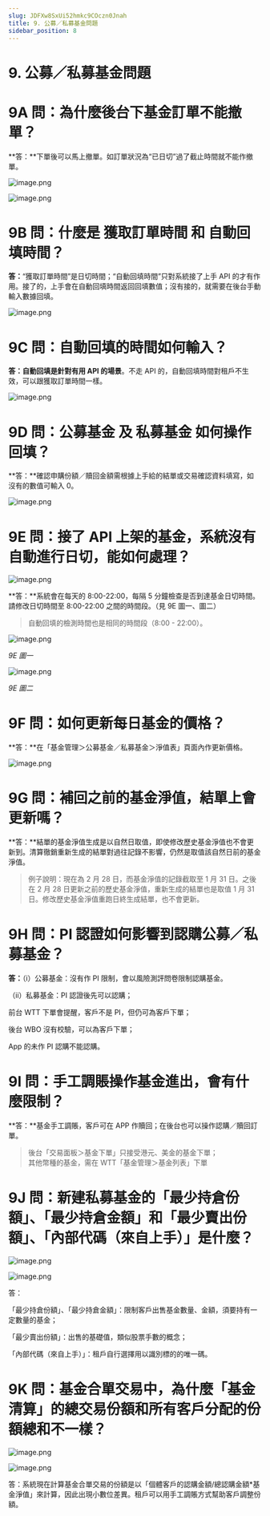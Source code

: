```yaml
---
slug: JDFXw8SxUi52hmkc9COczn0Jnah
title: 9. 公募／私募基金問題
sidebar_position: 8
---
```



# 9. 公募／私募基金問題


# 9A 問：為什麼後台下基金訂單不能撤單？


**答：**下單後可以馬上撤單。如訂單狀況為“已日切”過了截止時間就不能作撤單。


![image.png](/assets/725dfaf5de539b4ebbb856692196a9e7.png)


![image.png](/assets/11092b46985106f3dcd350bd68194e66.png)


# 9B 問：什麼是 獲取訂單時間 和 自動回填時間？


**答：**“獲取訂單時間”是日切時間；“自動回填時間”只對系統接了上手 API 的才有作用。接了的，上手會在自動回填時間返回回填數值；沒有接的，就需要在後台手動輸入數據回填。


![image.png](/assets/ae02d42136e4a300c26cdc9bf6236e2a.png)


# 9C 問：自動回填的時間如何輸入？


**答：自動回填是針對有用 API 的場景**。不走 API 的，自動回填時間對租戶不生效，可以跟獲取訂單時間一樣。


![image.png](/assets/810d94521ec44e566f5f3fb2a638d2d3.png)


# 9D 問：公募基金 及 私募基金 如何操作回填？


**答：**確認申購份額／贖回金額需根據上手給的結單或交易確認資料填寫，如沒有的數值可輸入 0。


![image.png](/assets/17826732d2af8197922a42ad4e4092f8.png)


# 9E 問：接了 API 上架的基金，系統沒有自動進行日切，能如何處理？ 


![image.png](/assets/35b459c06887d1273fc99c83d6bc781a.png)


**答：**系統會在每天的 8:00-22:00，每隔 5 分鐘檢查是否到達基金日切時間。請修改日切時間至 8:00-22:00 之間的時間段。（見 9E 圖一、圖二）

> 自動回填的檢測時間也是相同的時間段（8:00 - 22:00）。

![image.png](/assets/68e04c2c30bd7b608ea700754d23cca0.png)


_9E 圖一_


![image.png](/assets/196d1ff3c2324ad9b9d49d366b9bc793.png)


_9E 圖二_


# 9F 問：如何更新每日基金的價格？


**答：**在「基金管理＞公募基金／私募基金＞淨值表」頁面內作更新價格。


![image.png](/assets/55950c439886fee01f82b3c53d4c03c9.png)


# 9G 問：補回之前的基金淨值，結單上會更新嗎？


**答：**結單的基金淨值生成是以自然日取值，即使修改歷史基金淨值也不會更新到。清算徹銷重新生成的結單對過往記錄不影響，仍然是取值該自然日前的基金淨值。

> 例子說明：現在為 2 月 28 日，而基金淨值的記錄截取至 1 月 31 日。之後在 2 月 28 日更新之前的歷史基金淨值，重新生成的結單也是取值 1 月 31 日。修改歷史基金淨值重跑日終生成結單，也不會更新。

# 9H 問：**PI 認證如何影響到認購公募／私募基金？**


**答：**（i）公募基金：沒有作 PI 限制，會以風險測評問卷限制認購基金。


（ii）私募基金：PI 認證後先可以認購；


前台 WTT 下單會提醒，客戶不是 PI，但仍可為客戶下單；


後台 WBO 沒有校驗，可以為客戶下單；


App 的未作 PI 認購不能認購。          


# 9I 問：手工調賬操作基金進出，會有什麼限制？


**答：**基金手工調賬，客戶可在 APP 作贖回；在後台也可以操作認購／贖回訂單。

> 後台「交易面板＞基金下單」只接受港元、美金的基金下單；  
> 其他幣種的基金，需在 WTT「基金管理＞基金列表」下單

# 9J 問：新建私募基金的「最少持倉份額」、「最少持倉金額」和「最少賣出份額」、「內部代碼（來自上手）」是什麼？


![image.png](/assets/9fd8a3b445c48c564e85c75f2ebf9063.png)


![image.png](/assets/bd399d87b3f15e8849d7c9790a54696b.png)


答：


「最少持倉份額」、「最少持倉金額」：限制客戶出售基金數量、金額，須要持有一定數量的基金；


「最少賣出份額」：出售的基礎值，類似股票手數的概念；


「內部代碼（來自上手）」：租戶自行選擇用以識別標的的唯一碼。


# 9K 問：基金合單交易中，為什麼「基金清算」的總交易份額和所有客戶分配的份額總和不一樣？


![image.png](/assets/3237b202f594079fad0669de22ed63d3.png)


![image.png](/assets/f6d9739e777f23dad5ca6277b133796d.png)


答：系統現在計算基金合單交易的份額是以「個體客戶的認購金額/總認購金額*基金淨值」來計算，因此出現小數位差異。租戶可以用手工調賬方式幫助客戶調整份額。

